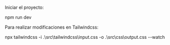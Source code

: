 Iniciar el proyecto:

npm run dev

Para realizar modificaciones en Tailwindcss:

npx tailwindcss -i .\src\tailwindcss\input.css -o .\src\css\output.css --watch